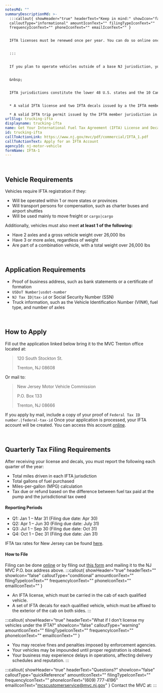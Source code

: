 ```yaml
---
notesMd: ""
summaryDescriptionMd: >-
  :::callout{ showHeader="true" headerText="Keep in mind:" showIcon="false"
  calloutType="informational" amountIconText="" filingTypeIconText=""
  frequencyIconText="" phoneIconText="" emailIconText="" }


  IFTA licenses must be renewed once per year. You can do so online once your account has been created.


  :::


  If you plan to operate vehicles outside of a base NJ jurisdiction, you will need to license them under the International Fuel Tax Agreement (IFTA).


  &nbsp;


  IFTA jurisdictions constitute the lower 48 U.S. states and the 10 Canadian provinces. Vehicles must display **1 or more of the following** to travel through IFTA member jurisdictions:


  * A valid IFTA license and two IFTA decals issued by a the IFTA member jurisdiction in which they are based

  * A valid IFTA trip permit issued by the IFTA member jurisdiction in which they are based
urlSlug: trucking-ifta
displayname: trucking-ifta
name: Get Your International Fuel Tax Agreement (IFTA) License and Decals
id: trucking-ifta
callToActionLink: https://www.nj.gov/mvc/pdf/commercial/IFTA_1.pdf
callToActionText: Apply for an IFTA Account
agencyId: nj-motor-vehicle
formName: IFTA-1
---
```

&nbsp;

## Vehicle Requirements

Vehicles require IFTA registration if they:
* Will be operated within 1 or more states or provinces
* Will transport persons for compensation, such as charter buses and airport shuttles
* Will be used mainly to move freight or `cargo|cargo`

Additionally, vehicles must also meet **at least 1 of the following:**
* Have 2 axles and a gross vehicle weight over 26,000 lbs
* Have 3 or more axles, regardless of weight
* Are part of a combination vehicle, with a total weight over 26,000 lbs

&nbsp;

## Application Requirements

* Proof of business address, such as bank statements or a certificate of formation
* `USDoT Number|usdot-number`
* `NJ Tax ID|tax-id` or Social Security Number (SSN)
* Truck information, such as the Vehicle Identification Number (VIN#), fuel type, and number of axles

&nbsp;

## How to Apply
Fill out the application linked below bring it to the MVC Trenton office located at:
> 120 South Stockton St.
> &nbsp;
>
> Trenton, NJ 08608

Or mail to:

> New Jersey Motor Vehicle Commission
> &nbsp;
>
> P.O. Box 133
> &nbsp;
>
> Trenton, NJ 08666

If you apply by mail, include a copy of your proof of `Federal Tax ID number.|federal-tax-id` Once your application is processed, your IFTA account will be created. You can access this account [online](https://mvcappwintelirp.state.nj.us/njWeb/login.do).

&nbsp;

## Quarterly Tax Filing Requirements

After receiving your license and decals, you must report the following each quarter of the year:
* Total miles driven in each IFTA jurisdiction
* Total gallons of fuel purchased
* Miles-per-gallon (MPG) calculation
* Tax due or refund based on the difference between fuel tax paid at the pump and the jurisdictional tax owed

#### Reporting Periods

* Q1: Jan 1 – Mar 31 (Filing due date: Apr 30)
* Q2: Apr 1 – Jun 30 (Filing due date: July 31)
* Q3: Jul 1 – Sep 30 (Filing due date: Oct 31)
* Q4: Oct 1 – Dec 31 (Filing due date: Jan 31)

IFTA tax rates for New Jersey can be found [here](https://www.iftach.org/taxmatrix4/allrates-with-xchange-rate.php).

#### How to File

Filing can be done [online](https://mvcappwintelirp.state.nj.us/njWeb/login.do) or by filing out [this form](https://www.nj.gov/mvc/pdf/business/nj_ifta_quarterly_tax_return.pdf) and mailing it to the NJ MVC P.O. box address above.
:::callout{ showHeader="true" headerText="" showIcon="false" calloutType="conditional" amountIconText="" filingTypeIconText="" frequencyIconText="" phoneIconText="" emailIconText="" }
* An IFTA license, which must be carried in the cab of each qualified vehicle.​
* A set of IFTA decals for each qualified vehicle, which must be affixed to the exterior of the cab on both sides.
:::

:::callout{ showHeader="true" headerText="What if I don’t license my vehicles under the IFTA?" showIcon="false" calloutType="warning" amountIconText="" filingTypeIconText="" frequencyIconText="" phoneIconText="" emailIconText="" }
* You may receive fines and penalties imposed by enforcement agencies.
* Your vehicles may be impounded until proper registration is obtained.
* Your business may experience delays in operations, affecting delivery schedules and reputation.
:::

:::callout{ showHeader="true" headerText="Questions?" showIcon="false" calloutType="quickReference" amountIconText="" filingTypeIconText="" frequencyIconText="" phoneIconText="(609) 777-4196" emailIconText="mcscustomerservice@mvc.nj.gov" }
Contact the MVC at:
:::


